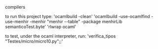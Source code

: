 compilers

to run this project type:
    'ocamlbuild -clean'
    'ocamlbuild -use-ocamlfind -use-menhir -menhir "menhir --table" -package menhirLib semanticoTest.byte'
    'rlwrap ocaml'

to test, under the ocaml interpreter, run:
    'verifica_tipos "Testes/micro/micro10.py";;'
